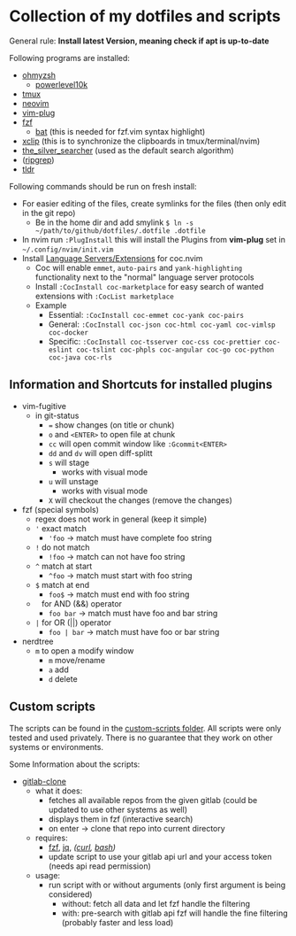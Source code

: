 # Collection of my dotfiles and scripts

General rule: **Install latest Version, meaning check if apt is up-to-date**

Following programs are installed:
* [ohmyzsh](https://github.com/ohmyzsh/ohmyzsh)
  * [powerlevel10k](https://github.com/romkatv/powerlevel10k)
* [tmux](https://github.com/tmux/tmux)
* [neovim](https://github.com/neovim/neovim)
* [vim-plug](https://github.com/junegunn/vim-plug)
* [fzf](https://github.com/junegunn/fzf)
  * [bat](https://github.com/sharkdp/bat) (this is needed for fzf.vim syntax highlight)
* [xclip](https://wiki.ubuntuusers.de/xclip/) (this is to synchronize the clipboards in tmux/terminal/nvim)
* [the_silver_searcher](https://github.com/ggreer/the_silver_searcher) (used as the default search algorithm)
* ([ripgrep](https://github.com/BurntSushi/ripgrep))
* [tldr](https://github.com/tldr-pages/tldr)

Following commands should be run on fresh install:
* For easier editing of the files, create symlinks for the files (then only edit in the git repo)
  * Be in the home dir and add smylink `$ ln -s ~/path/to/github/dotfiles/.dotfile .dotfile`
* In nvim run `:PlugInstall` this will install the Plugins from **vim-plug** set in `~/.config/nvim/init.vim`
* Install [Language Servers/Extensions](https://github.com/neoclide/coc.nvim/wiki/Install-coc.nvim#install-extension-for-programming-languages-you-use-daily) for coc.nvim
  * Coc will enable `emmet`, `auto-pairs` and `yank-highlighting` functionality next to the "normal" language server protocols
  * Install `:CocInstall coc-marketplace` for easy search of wanted extensions with `:CocList marketplace`
  * Example
    * Essential: `:CocInstall coc-emmet coc-yank coc-pairs`
    * General: `:CocInstall coc-json coc-html coc-yaml coc-vimlsp coc-docker`
    * Specific: `:CocInstall coc-tsserver coc-css coc-prettier coc-eslint coc-tslint coc-phpls coc-angular coc-go coc-python coc-java coc-rls`

## Information and Shortcuts for installed plugins

- vim-fugitive
  - in git-status
    - `=` show changes (on title or chunk)
    - `o` and `<ENTER>` to open file at chunk
    - `cc` will open commit window like `:Gcommit<ENTER>`
    - `dd` and `dv` will open diff-splitt
    - `s` will stage
      - works with visual mode
    - `u` will unstage
      - works with visual mode
    - `X` will checkout the changes (remove the changes)
- fzf (special symbols)
  - regex does not work in general (keep it simple)
  - `'` exact match
    - `'foo` -> match must have complete foo string
  - `!` do not match
    - `!foo` -> match can not have foo string
  - `^` match at start
    - `^foo` -> match must start with foo string
  - `$` match at end
    - `foo$` -> match must end with foo string
  - ` ` for AND (&&) operator
    - `foo bar` -> match must have foo and bar string
  - `|` for OR (||) operator
    - `foo | bar` -> match must have foo or bar string
- nerdtree
  - `m` to open a modify window
    - `m` move/rename
    - `a` add
    - `d` delete

## Custom scripts

The scripts can be found in the [custom-scripts folder](./custom-scripts).
All scripts were only tested and used privately. There is no guarantee that they work on other systems or environments.

Some Information about the scripts:
- [gitlab-clone](./custom-scripts/gitlab-search-and-clone.sh)
  - what it does:
    - fetches all available repos from the given gitlab (could be updated to use other systems as well)
    - displays them in fzf (interactive search)
    - on enter -> clone that repo into current directory
  - requires:
    - [fzf](https://github.com/junegunn/fzf), [jq](https://github.com/stedolan/jq), *([curl](https://curl.haxx.se/), [bash](https://www.gnu.org/software/bash/))*
    - update script to use your gitlab api url and your access token (needs api read permission)
  - usage:
    - run script with or without arguments (only first argument is being considered)
      - without: fetch all data and let fzf handle the filtering
      - with: pre-search with gitlab api fzf will handle the fine filtering (probably faster and less load)

